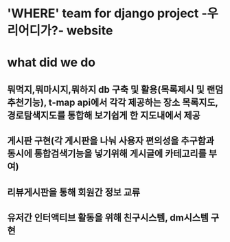 # 'WHERE' team for django project -우리어디가?- website
# what did we do
## 뭐먹지,뭐마시지,뭐하지 db 구축 및 활용(목록제시 및 랜덤추천기능), t-map api에서 각각 제공하는 장소 목록지도,경로탐색지도를 통합해 보기쉽게 한 지도내에서 제공
## 게시판 구현(각 게시판을 나눠 사용자 편의성을 추구함과 동시에 통합검색기능을 넣기위해 게시글에 카테고리를 부여)
## 리뷰게시판을 통해 회원간 정보 교류
## 유저간 인터액티브 활동을 위해 친구시스템, dm시스템 구현
